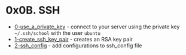 # 0x0B. SSH
- [0-use_a_private_key](0-use_a_private_key) - connect to your server using the private key `~/.ssh/school` with the user `ubuntu`
- [1-create_ssh_key_pair](1-create_ssh_key_pair) - creates an RSA key pair
- [2-ssh_config](2-ssh_config) - add configurations to ssh_config file
